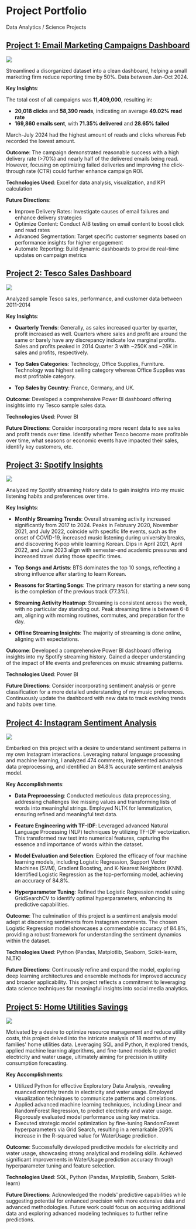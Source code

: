 # Project Portfolio
Data Analytics / Science Projects

## [Project 1: Email Marketing Campaigns Dashboard](https://github.com/KrishKabi/KrishKabi.github.io/tree/main/Email_Marketing_Campaign_Dashboard)

![](/Email_Marketing_Campaign_Dashboard/email_marketing_dashboard.png)

Streamlined a disorganized dataset into a clean dashboard, helping a small marketing firm reduce reporting time by 50%. Data between Jan-Oct 2024.

**Key Insights**:

The total cost of all campaigns was **11,409,000**, resulting in:
* **20,018 clicks** and **58,390 reads**, indicating an average **49.02% read rate**
* **169,860 emails sent**, with **71.35% delivered** and **28.65% failed**

March-July 2024 had the highest amount of reads and clicks whereas Feb recorded the lowest amount.

**Outcome**:
The campaign demonstrated reasonable success with a high delivery rate (>70%) and nearly half of the delivered emails being read. However, focusing on optimizing failed deliveries and improving the click-through rate (CTR) could further enhance campaign ROI.

**Technologies Used**: 
Excel for data analysis, visualization, and KPI calculation

**Future Directions**:
* Improve Delivery Rates: Investigate causes of email failures and enhance delivery strategies
* Optimize Content: Conduct A/B testing on email content to boost click and read rates
* Advanced Segmentation: Target specific customer segments based on performance insights for higher engagement
* Automate Reporting: Build dynamic dashboards to provide real-time updates on campaign metrics

## [Project 2: Tesco Sales Dashboard](https://github.com/KrishKabi/KrishKabi.github.io/tree/main/Tesco_Sales_Dashboard_Power_BI)

![](/Tesco_Sales_Dashboard_Power_BI/tesco.jpg)

Analyzed sample Tesco sales, performance, and customer data between 2011-2014

**Key Insights**:

* **Quarterly Trends**: Generally, as sales increased quarter by quarter, profit increased as well. Quarters where sales and profit are around the same or barely have any discrepancy indicate low marginal profits. Sales and profits peaked in 2014 Quarter 3 with ~250K and ~26K in sales and profits, respectively.

* **Top Sales Categories**: Technology, Office Supplies, Furniture. Technology was highest selling category whereas Office Supplies was most profitable category.

* **Top Sales by Country**: France, Germany, and UK.

**Outcome**:
Developed a comprehensive Power BI dashboard offering insights into my Tesco sample sales data.

**Technologies Used**: 
Power BI

**Future Directions**:
Consider incorporating more recent data to see sales and profit trends over time. Identify whether Tesco become more profitable over time, what seasons or economic events have impacted their sales, identify key customers, etc.

## [Project 3: Spotify Insights](https://github.com/KrishKabi/KrishKabi.github.io/tree/main/Spotify_Insights)

![](/Spotify_Insights/Spotify%20Picture.png)

Analyzed my Spotify streaming history data to gain insights into my music listening habits and preferences over time.

**Key Insights**:

* **Monthly Streaming Trends**: Overall streaming activity increased significantly from 2017 to 2024. Peaks in February 2020, November 2021, and July 2022, coincide with specific life events, such as the onset of COVID-19, increased music listening during university breaks, and discovering K-pop while learning Korean. Dips in April 2021, April 2022, and June 2023 align with semester-end academic pressures and increased travel during those specific times.

* **Top Songs and Artists**: BTS dominates the top 10 songs, reflecting a strong influence after starting to learn Korean.

* **Reasons for Starting Songs**: The primary reason for starting a new song is the completion of the previous track (77.3%).

* **Streaming Activity Heatmap**: Streaming is consistent across the week, with no particular day standing out. Peak streaming time is between 6-8 am, aligning with morning routines, commutes, and preparation for the day.

* **Offline Streaming Insights**: The majority of streaming is done online, aligning with expectations.

**Outcome**:
Developed a comprehensive Power BI dashboard offering insights into my Spotify streaming history. Gained a deeper understanding of the impact of life events and preferences on music streaming patterns.

**Technologies Used**: 
Power BI

**Future Directions**:
Consider incorporating sentiment analysis or genre classification for a more detailed understanding of my music preferences. Continuously update the dashboard with new data to track evolving trends and habits over time.

## [Project 4: Instagram Sentiment Analysis](https://github.com/KrishKabi/KrishKabi.github.io/tree/main/Instagram%20Sentiment%20Analysis)

![](/Instagram%20Sentiment%20Analysis/Sentiment_Analysis_Photo.png)

Embarked on this project with a desire to understand sentiment patterns in my own Instagram interactions. Leveraging natural language processing and machine learning, I analyzed 474 comments, implemented advanced data preprocessing, and identified an 84.8% accurate sentiment analysis model.

**Key Accomplishments**:

* **Data Preprocessing**: Conducted meticulous data preprocessing, addressing challenges like missing values and transforming lists of words into meaningful strings. Employed NLTK for lemmatization, ensuring refined and meaningful text data.

* **Feature Engineering with TF-IDF**: Leveraged advanced Natural Language Processing (NLP) techniques by utilizing TF-IDF vectorization. This transformed raw text into numerical features, capturing the essence and importance of words within the dataset.

* **Model Evaluation and Selection**: Explored the efficacy of four machine learning models, including Logistic Regression, Support Vector Machines (SVM), Gradient Boosting, and K-Nearest Neighbors (KNN). Identified Logistic Regression as the top-performing model, achieving an accuracy of 84.8%.

* **Hyperparameter Tuning**: Refined the Logistic Regression model using GridSearchCV to identify optimal hyperparameters, enhancing its predictive capabilities.

**Outcome**:
The culmination of this project is a sentiment analysis model adept at discerning sentiments from Instagram comments. The chosen Logistic Regression model showcases a commendable accuracy of 84.8%, providing a robust framework for understanding the sentiment dynamics within the dataset.

**Technologies Used**: 
Python (Pandas, Matplotlib, Seaborn, Scikit-learn, NLTK)

**Future Directions**:
Continuously refine and expand the model, exploring deep learning architectures and ensemble methods for improved accuracy and broader applicability. This project reflects a commitment to leveraging data science techniques for meaningful insights into social media analytics.

## [Project 5: Home Utilities Savings](https://github.com/KrishKabi/KrishKabi.github.io/tree/main/Home_Utilities_Savings)

![](/Home_Utilities_Savings/Correlation%20Heatmap.png)

Motivated by a desire to optimize resource management and reduce utility costs, this project delved into the intricate analysis of 18 months of my families' home utilities data. Leveraging SQL and Python, it explored trends, applied machine learning algorithms, and fine-tuned models to predict electricity and water usage, ultimately aiming for precision in utility consumption forecasting.

**Key Accomplishments**:

* Utilized Python for effective Exploratory Data Analysis, revealing nuanced monthly trends in electricity and water usage. Employed visualization techniques to communicate patterns and correlations.
* Applied advanced machine learning techniques, including Linear and RandomForest Regression, to predict electricity and water usage. Rigorously evaluated model performance using key metrics.
* Executed strategic model optimization by fine-tuning RandomForest hyperparameters via Grid Search, resulting in a remarkable 209% increase in the R-squared value for WaterUsage prediction.

**Outcome**:
Successfully developed predictive models for electricity and water usage, showcasing strong analytical and modeling skills. Achieved significant improvements in WaterUsage prediction accuracy through hyperparameter tuning and feature selection.

**Technologies Used**:
SQL, Python (Pandas, Matplotlib, Seaborn, Scikit-learn)

**Future Directions**:
Acknowledged the models' predictive capabilities while suggesting potential for enhanced precision with more extensive data and advanced methodologies. Future work could focus on acquiring additional data and exploring advanced modeling techniques to further refine predictions.
